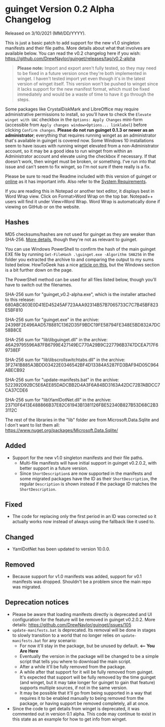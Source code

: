 # guinget Version 0.2 Alpha Changelog
Released on 3/10/2021 (MM/DD/YYYY).

This is just a basic patch to add support for the new v1.0 singleton manifests and their file paths. More details about what that involves are available below. You can read the v0.2 changelog here if you wish: https://github.com/DrewNaylor/guinget/releases/tag/v0.2-alpha

> **Please note:** Import and export aren't fully tested, so they may need to be fixed in a future version once they're both implemented in winget. I haven't tested import yet even though it's in the latest version of winget itself. This version won't be pushed to winget since it lacks support for the new manifest format, which must be fixed immediately and would be a waste of time to have it go through the steps.

Some packages like CrystalDiskMark and LibreOffice may require administrative permissions to install, so you'll have to check the `Elevate winget with UAC` checkbox in the `Options: Apply Changes` mini-form (accessible from `Apply changes window>Options... linklabel`) before clicking `Confirm changes`. **Please do not run guinget 0.1.3 or newer as an administrator**; everything that requires running winget as an administrator that's available in guinget is covered now. Some Windows 10 installations seem to have issues with running winget elevated from a non-Administrator account, so it may be a good idea to run winget from within an Administrator account and elevate using the checkbox if necessary. If that doesn't work, then winget must be broken, or something. I've run into that issue and can't seem to fix winget, so I'm not sure if there really is a fix.

Please be sure to read the Readme included with this version of guinget or [online](https://github.com/DrewNaylor/guinget/blob/master/docs/readmes/readme-v0.2-alpha.txt) as it has important info. Also refer to the [System Requirements](https://drew-naylor.com/guinget/system-requirements).

If you are reading this in Notepad or another text editor, it displays best in Word Wrap view. Click on Format>Word Wrap on the top bar. Notepad++ users will find it under View>Word Wrap. Word Wrap is automatically done if viewing on GitHub or on the website.

## Hashes

MD5 checksums/hashes are not used for guinget as they are weaker than SHA-256. [More details](https://github.com/DrewNaylor/UXL-Launcher/issues/124), though they're not as relevant to guinget.


You can use Windows PowerShell to confirm the hash of the main guinget EXE file by running
`Get-FileHash .\guinget.exe -Algorithm SHA256` in the folder you extracted the archive to and comparing the output to my sums listed below. HowToGeek has a nice [article on this](https://www.howtogeek.com/67241/htg-explains-what-are-md5-sha-1-hashes-and-how-do-i-check-them/), but the Windows section is a bit further down on the page.

The PowerShell method can be used for all files listed below, though you'll have to switch out the filenames.

SHA-256 sum for "guinget_v0.2-alpha.exe", which is the installer attached to this release:
680ABC803E0D41ED45245AF723AAA92314B57B7065733C7C7B45BF823E5BF810

SHA-256 sum for "guinget.exe" in the archive:
24398F2E496AAD578881C1362D35F9BDC19FE58794FE348E5BD832A7DC58B8CE

SHA-256 sum for "lib\libguinget.dll" in the archive:
46A29795596A87FB6799E427149EC770A29B9C227796B3747DCEA717F69738EF

SHA-256 sum for "lib\libscrollswitchtabs.dll" in the archive:
3F2741B885A3BDD03422E0346542BF4D13384A5287FD3BAF94D05C964ABECB92

SHA-256 sum for "update-manifests.bat" in the archive:
522392D92BC5E6AEE85DADCBB2D4A3F6A84BD3163A42DC72B7ABDCC7CA37CDE6

SHA-256 sum for "lib\YamlDotNet.dll" in the archive:
23710F6413E488866B37E82C61943B1381126FBE52340B827B53D68C2B33112C

The rest of the libraries in the "lib" folder are from Microsoft.Data.Sqlite and I don't want to list them all:
https://www.nuget.org/packages/Microsoft.Data.Sqlite/



## Added

- Support for the new v1.0 singleton manifests and their file paths.
  - Multi-file manifests will have initial support in guinget v0.2.0.2, with better support in a future version.
  - Since `ShortDescription`s are now supported in the manifests and some migrated packages have the ID as their `ShortDescription`, the regular `Description` is shown instead if the package ID matches the `ShortDescription`.
  
## Fixed

- The code for replacing only the first period in an ID was corrected so it actually works now instead of always using the fallback like it used to.

## Changed

- YamlDotNet has been updated to version 10.0.0.

## Removed

- Because support for v1.0 manifests was added, support for v0.1 manifests was dropped. Shouldn't be a problem since the main repo was migrated.

## Deprecation notices

- Please be aware that loading manifests directly is deprecated and UI configuration for the feature will be removed in guinget v0.2.0.2. More details: https://github.com/DrewNaylor/guinget/issues/105
- `update-manifests.bat` is deprecated. Its removal will be done in stages to slowly transition to a world that no longer relies on `update-manifests.bat` for any scenario:
  - For now it'll stay in the package, but be unused by default.  **<-- You Are Here**
  - Eventually the version in the package will be changed to be a simple script that tells you where to download the main script.
  - After a while it'll be fully removed from the package.
  - A while after that support for it will be fully removed from guinget. It's expected that support will be fully removed by the time guinget (and winget, but it may take longer for guinget to gain that feature) supports multiple sources, if not in the same version.
  - It may be possible that it'll go from being supported in a way that requires it to be enabled manually to being removed from the package, or having support be removed completely, all at once.
- Since the code to get details from winget is deprecated, it was commented out in version 0.1 alpha. This code may continue to exist in this state as an example for how to get info from winget.